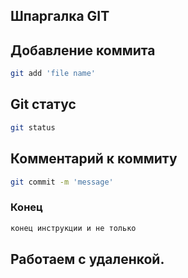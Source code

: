 ## Шпаргалка GIT

## Добавление коммита

```sh
git add 'file name'
```
## Git статус

```sh
git status
```
## Комментарий к коммиту

```sh
git commit -m 'message'
```
### Конец

```sh
конец инструкции и не только
```
## Работаем с удаленкой.

